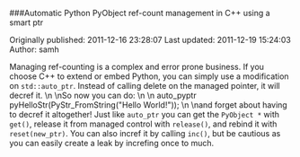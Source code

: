 ###Automatic Python PyObject ref-count management in C++ using a smart ptr

Originally published: 2011-12-16 23:28:07
Last updated: 2011-12-19 15:24:03
Author: samh 

Managing ref-counting is a complex and error prone business. If you choose C++ to extend or embed Python, you can simply use a modification on `std::auto_ptr`. Instead of calling delete on the managed pointer, it will decref it.\n\nSo now you can do:\n\n    auto_pyptr pyHelloStr(PyStr_FromString("Hello World!"));\n\nand forget about having to decref it altogether! Just like `auto_ptr` you can get the `PyObject *` with `get()`, release it from managed control with `release()`, and rebind it with `reset(new_ptr)`. You can also incref it by calling `inc()`, but be cautious as you can easily create a leak by increfing once to much.